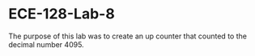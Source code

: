 # ECE-128-Lab-8

The purpose of this lab was to create an up counter that counted to the decimal number 4095.
